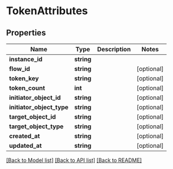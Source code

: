 # TokenAttributes

## Properties
Name | Type | Description | Notes
------------ | ------------- | ------------- | -------------
**instance_id** | **string** |  | 
**flow_id** | **string** |  | [optional] 
**token_key** | **string** |  | [optional] 
**token_count** | **int** |  | [optional] 
**initiator_object_id** | **string** |  | [optional] 
**initiator_object_type** | **string** |  | [optional] 
**target_object_id** | **string** |  | [optional] 
**target_object_type** | **string** |  | [optional] 
**created_at** | **string** |  | [optional] 
**updated_at** | **string** |  | [optional] 

[[Back to Model list]](../README.md#documentation-for-models) [[Back to API list]](../README.md#documentation-for-api-endpoints) [[Back to README]](../README.md)


